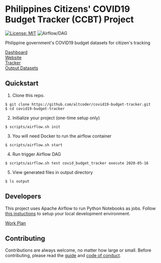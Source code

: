 # Philippines Citizens' COVID19 Budget Tracker (CCBT) Project

[![License: MIT](https://img.shields.io/badge/License-MIT-blue.svg)](https://raw.githubusercontent.com/altcoder/covid19-budget-tracker/master/LICENSE)
![Airflow/DAG](https://github.com/altcoder/covid19-budget-tracker/workflows/Airflow/DAG/badge.svg)

Philippine government's COVID19 budget datasets for citizen's tracking

[Dashboard](https://bit.ly/ccbt_dromic)  
[Website](https://covidbudget.ph/)  
[Tracker](https://bit.ly/holdpowertoaccount)  
[Output Datasets](https://drive.google.com/drive/folders/1gE_1u7vph0yeeQmDIXWvJmxC4o3ECL3X?usp=sharing)

## Quickstart

1. Clone this repo.

```
$ git clone https://github.com/altcoder/covid19-budget-tracker.git
$ cd covid19-budget-tracker
```

2. Initialize your project (one-time setup only)

``` 
$ scripts/airflow.sh init
```

3. You will need Docker to run the airflow container 

``` 
$ scripts/airflow.sh start
```

4. Run trigger Airflow DAG

```
$ scripts/airflow.sh test covid_budget_tracker execute 2020-05-16
```

5. View generated files in output directory 

```
$ ls output
```

## Developers

This project uses Apache Airflow to run Python Notebooks as jobs. Follow [this
instuctions](docs/SETUP.md) to setup your local development environment.

[Work Plan](https://docs.google.com/document/d/1bmCZCne9mnlaE60ZODJNfTU2wVLw5RrLFocO5yzzElU)

## Contributing

Contributions are always welcome, no matter how large or small. Before contributing,
please read the [guide](.github/CONTRIBUTION.md) and [code of conduct](.github/CODE_OF_CONDUCT.md).
